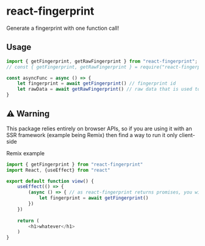 # react-fingerprint

Generate a fingerprint with one function call!

## Usage

```ts
import { getFingerprint, getRawFingerprint } from "react-fingerprint";
// const { getFingerprint, getRawFingerprint } = require("react-fingerprint") (cjs version)

const asyncFunc = async () => {
    let fingerprint = await getFingerprint() // fingerprint id
    let rawData = await getRawFingerprint() // raw data that is used to make the fingerprint
}
```

## ⚠️ Warning

This package relies entirely on browser APIs, so if you are using it with an SSR framework (example being Remix) then find a way to run it only client-side

Remix example
```js
import { getFingerprint } from "react-fingerprint"
import React, {useEffect} from "react"

export default function view() {
	useEffect(() => {
		(async () => { // as react-fingerprint returns promises, you will need to either wrap it in an async func or use .then()
			let fingerprint = await getFingerprint()
		})
	})
    
	return (
		<h1>whatever</h1>
	)
}
```
